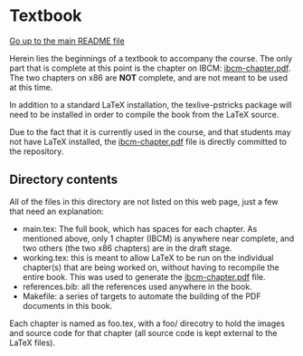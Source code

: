 Textbook
========

[Go up to the main README file](../README.html)

Herein lies the beginnings of a textbook to accompany the course.  The
only part that is complete at this point is the chapter on IBCM:
[ibcm-chapter.pdf](ibcm-chapter.pdf).  The two chapters on x86 are
**NOT** complete, and are not meant to be used at this time.

In addition to a standard LaTeX installation, the texlive-pstricks
package will need to be installed in order to compile the book from
the LaTeX source.

Due to the fact that it is currently used in the course, and that
students may not have LaTeX installed, the
[ibcm-chapter.pdf](ibcm-chapter.pdf) file is directly committed to the
repository.


Directory contents
------------------

All of the files in this directory are not listed on this web page,
just a few that need an explanation:

- main.tex: The full book, which has spaces for each chapter.  As
  mentioned above, only 1 chapter (IBCM) is anywhere near complete,
  and two others (the two x86 chapters) are in the draft stage.
- working.tex: this is meant to allow LaTeX to be run on the
  individual chapter(s) that are being worked on, without having to
  recompile the entire book.  This was used to generate the
  [ibcm-chapter.pdf](ibcm-chapter.pdf) file.
- references.bib: all the references used anywhere in the book.
- Makefile: a series of targets to automate the building of the PDF
  documents in this book.

Each chapter is named as foo.tex, with a foo/ direcotry to hold the
images and source code for that chapter (all source code is kept
external to the LaTeX files).